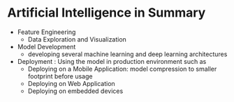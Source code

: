 # Artificial Intelligence in Summary

- Feature Engineering
  - Data Exploration and Visualization
- Model Development
  - developing several machine learning and deep learning architectures
- Deployment : Using the model in production environment such as
  - Deploying on a Mobile Application: model compression to smaller footprint before usage
  - Deploying on Web Application
  - Deploying on embedded devices
